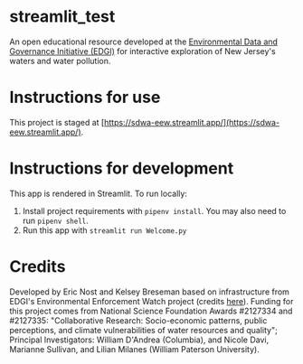 # streamlit_test
An open educational resource developed at the [Environmental Data and Governance Initiative (EDGI)](//envirodatagov.org) for interactive exploration of New Jersey's waters and water pollution.

# Instructions for use
This project is staged at [https://sdwa-eew.streamlit.app/](https://sdwa-eew.streamlit.app/).

# Instructions for development
This app is rendered in Streamlit. To run locally:

1. Install project requirements with `pipenv install`. You may also need to run `pipenv shell`.
2. Run this app with `streamlit run Welcome.py`

# Credits
Developed by Eric Nost and Kelsey Breseman based on infrastructure from EDGI's Environmental Enforcement Watch project (credits [here](https://environmentalenforcementwatch.org/about/people)). Funding for this project comes from National Science Foundation Awards #2127334 and #2127335: "Collaborative Research: Socio-economic patterns, public perceptions, and climate vulnerabilities of water resources and quality"; Principal Investigators: William D'Andrea (Columbia), and  Nicole Davi, Marianne Sullivan, and Lilian Milanes (William Paterson University).

